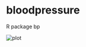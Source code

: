 # bloodpressure
R package bp

![plot](https://github.com/EliasArdila/bloodpressure/tree/main/figure/datetime.png)
